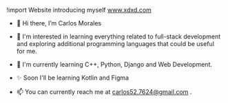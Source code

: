 !import Website introducing myself
 www.xdxd.com


- 👋 Hi there, I’m Carlos Morales
  
- 🦅 I'm interested in learning everything related to full-stack development and exploring additional programming languages that could be useful for me.
  
- 🌱 I'm currently learning C++, Python, Django and Web Development.

- ✨ Soon I'll be learning Kotlin and Figma
  
- 📫 You can currently reach me at carlos52.7624@gmail.com .

